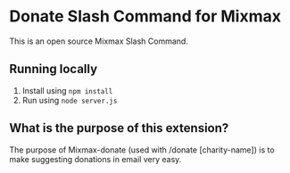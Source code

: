 # Donate Slash Command for Mixmax

This is an open source Mixmax Slash Command. 
## Running locally

1. Install using `npm install`
2. Run using `node server.js`

## What is the purpose of this extension?

The purpose of Mixmax-donate (used with /donate [charity-name]) is to make suggesting donations in email very easy. 
